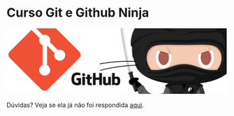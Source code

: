 # Curso Git e Github Ninja

![](assets/banner-git-e-github-ninja.jpg)

Dúvidas? Veja se ela já não foi respondida [aqui](https://github.com/da2k/curso-git-e-github-ninja/issues).
